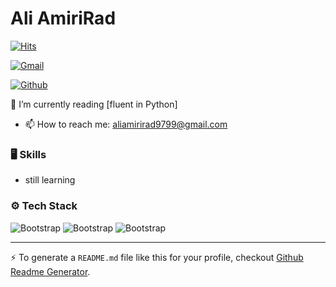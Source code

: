 # Ali AmiriRad

[![Hits](https://hits.seeyoufarm.com/api/count/incr/badge.svg?url=https%3A%2F%2Fgithub.com%2Fhejazizo%2Fhejazizo&count_bg=%2379C83D&title_bg=%23555555&icon=&icon_color=%23E7E7E7&title=Profile+Views&edge_flat=false)](https://hits.seeyoufarm.com)



[![Gmail](https://img.shields.io/badge/-Gmail-c14438?style=flat&logo=Gmail&logoColor=white)](mailto:aliamirirad9799@gmail.com)

[![Github](https://img.shields.io/github/followers/aliAmirirad?label=Follow&style=social)](https://github.com/aliAmirirad)

🤔 I’m currently reading [fluent in  Python]
- 📫 How to reach me: aliamirirad9799@gmail.com



### 🖥 Skills

- still learning
### ⚙️ Tech Stack

![Bootstrap](https://img.shields.io/badge/-Python-05122A?style=flat-square&logo=Python&color=254e1e) ![Bootstrap](https://img.shields.io/badge/-MySQL-05122A?style=flat-square&logo=MySQL&color=254e1e) ![Bootstrap](https://img.shields.io/badge/-Visual%20Studio%20Code-05122A?style=flat-square&logo=Visual-Studio-Code&color=254e1e)


---
:zap: To generate a `README.md` file like this for your profile, checkout [Github Readme Generator](https://hejazizo-github-profile-readme-srcstreamlit-app-i6skm7.streamlit.app/).
